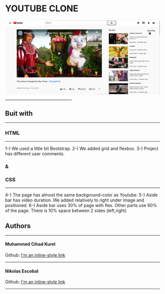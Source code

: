 # YOUTUBE CLONE
___<img src="assets/Screenshot_2.png" alt="">_____________________________________
## Buit with
____________________________________________________
### HTML
____________________________________________________
1-) We used a little bit Bootstrap.
2-) We added grid and flexbox.
3-) Project has different user comments.
### &
### CSS
____________________________________________________
4-) The page has almost the same background-color as Youtube.
5-) Aside bar has video duration. We added relatively to right under image and positioned.
6-) Aside bar uses 30% of page with flex. Other parts use 60% of the page. There is 10% space between 2 sides (left,right)

## Authors 
____________________________________________________
#### Muhammed Cihad Kurel
Github: [I'm an inline-style link](@mcihadkurel)
____________________________________________________
#### Nikolas Escobal
Github: [I'm an inline-style link](@nikoescobal)
____________________________________________________

